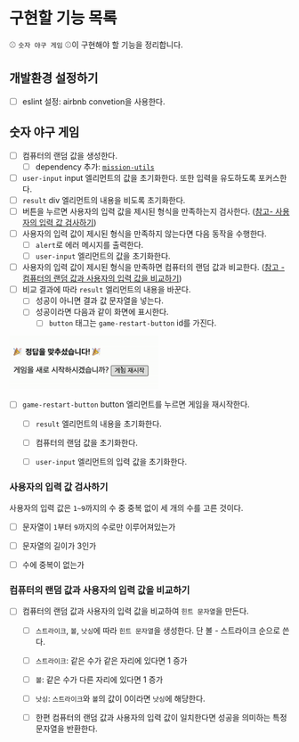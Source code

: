 # 구현할 기능 목록

:baseball: `숫자 야구 게임` :baseball:이 구현해야 할 기능을 정리합니다.



## 개발환경 설정하기

- [ ] eslint 설정: airbnb convetion을 사용한다.



## 숫자 야구 게임

- [ ] 컴퓨터의 랜덤 값을 생성한다.
  - [ ] dependency 추가: [`mission-utils`](https://github.com/woowacourse-projects/javascript-mission-utils#mission-utils)
- [ ] `user-input` input 엘리먼트의 값을 초기화한다. 또한 입력을 유도하도록 포커스한다.
- [ ] `result` div 엘리먼트의 내용을 비도록 초기화한다.
- [ ] 버튼을 누르면 사용자의 입력 값을 제시된 형식을 만족하는지 검사한다. ([참고- 사용자의 입력 값 검사하기](#사용자의-입력-값-검사하기))
- [ ] 사용자의 입력 값이 제시된 형식을 만족하지 않는다면 다음 동작을 수행한다.
  - [ ] `alert`로 에러 메시지를 출력한다.
  - [ ] `user-input` 엘리먼트의 값을 초기화한다.
- [ ] 사용자의 입력 값이 제시된 형식을 만족하면 컴퓨터의 랜덤 값과 비교한다.  ([참고 - 컴퓨터의 랜덤 값과 사용자의 입력 값을 비교하기](#컴퓨터의-랜덤-값과-사용자의-입력-값을-비교하기))
- [ ] 비교 결과에 따라 `result` 엘리먼트의 내용을 바꾼다.
  - [ ] 성공이 아니면 결과 값 문자열을 넣는다.
  - [ ] 성공이라면 다음과 같이 화면에 표시한다.
    - [ ] `button` 태그는 `game-restart-button` id를 가진다.

![result_success](result_success.PNG)

- [ ] `game-restart-button` button 엘리먼트를 누르면 게임을 재시작한다.
  - [ ] `result` 엘리먼트의 내용을 초기화한다.
  - [ ] 컴퓨터의 랜덤 값을 초기화한다.
  - [ ] `user-input` 엘리먼트의 입력 값을 초기화한다.



### 사용자의 입력 값 검사하기

사용자의 입력 값은 `1~9`까지의 수 중 중복 없이 세 개의 수를 고른 것이다.

- [ ] 문자열이 `1`부터 `9`까지의 수로만 이루어져있는가
- [ ] 문자열의 길이가 3인가
- [ ] 수에 중복이 없는가



### 컴퓨터의 랜덤 값과 사용자의 입력 값을 비교하기

- [ ] 컴퓨터의 랜덤 값과 사용자의 입력 값을 비교하여 `힌트 문자열`을 만든다. 
  - [ ] `스트라이크`, `볼`, `낫싱`에 따라 `힌트 문자열`을 생성한다. 단 볼 - 스트라이크 순으로 쓴다.
  - [ ] `스트라이크`: 같은 수가 같은 자리에 있다면 1 증가
  - [ ] `볼`: 같은 수가 다른 자리에 있다면 1 증가
  - [ ] `낫싱`: `스트라이크`와 `볼`의 값이 0이라면 `낫싱`에 해당한다.
  - [ ] 한편 컴퓨터의 랜덤 값과 사용자의 입력 값이 일치한다면 성공을 의미하는 특정 문자열을 반환한다.

